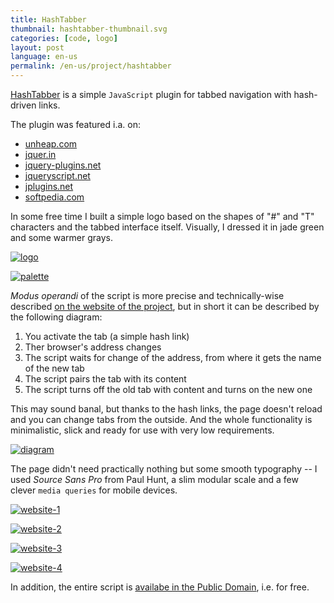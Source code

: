 ```yaml
---
title: HashTabber
thumbnail: hashtabber-thumbnail.svg
categories: [code, logo]
layout: post
language: en-us
permalink: /en-us/project/hashtabber
---
```


[HashTabber](http://hashtabber.smutnyleszek.com) is a simple `JavaScript` plugin for tabbed navigation with hash-driven links.

The plugin was featured i.a. on:

- [unheap.com](http://www.unheap.com/navigation/horizontal-tabbed/hashtabber/)
- [jquer.in](http://jquer.in/javascript-frameworks-for-developing-rich-applications/hashtabber/)
- [jquery-plugins.net](http://jquery-plugins.net/hashtabber-simple-hashchange-driven-tabbed-navigation)
- [jqueryscript.net](http://www.jqueryscript.net/blog/10-New-jQuery-Plugins-You-Have-To-See.html)
- [jplugins.net](http://www.jplugins.net/hashtabber/)
- [softpedia.com](http://webscripts.softpedia.com/script/Menus-Navigation/HashTabber-83059.html)

In some free time I built a simple logo based on the shapes of "#" and "T" characters and the tabbed interface itself. Visually, I dressed it in jade green and some warmer grays.

[![logo][hashtabber-01]][hashtabber-01]

[![palette][hashtabber-02]][hashtabber-02]

*Modus operandi* of the script is more precise and technically-wise described [on the website of the project](http://hashtabber.smutnyleszek.com), but in short it can be described by the following diagram:

1. You activate the tab (a simple hash link)
2. Ther browser's address changes
3. The script waits for change of the address, from where it gets the name of the new tab
4. The script pairs the tab with its content
5. The script turns off the old tab with content and turns on the new one

This may sound banal, but thanks to the hash links, the page doesn't reload and you can change tabs from the outside. And the whole functionality is minimalistic, slick and ready for use with very low requirements.

[![diagram][hashtabber-03]][hashtabber-03]

The page didn't need practically nothing but some smooth typography -- I used *Source Sans Pro* from Paul Hunt, a slim modular scale and a few clever `media queries` for mobile devices.

[![website-1][hashtabber-04]][hashtabber-04]

[![website-2][hashtabber-05]][hashtabber-05]

[![website-3][hashtabber-06]][hashtabber-06]

[![website-4][hashtabber-07]][hashtabber-07]

In addition, the entire script is [availabe in the Public Domain](https://creativecommons.org/publicdomain/zero/1.0/), i.e. for free.

[hashtabber-01]: {{site.baseurl}}/assets/img/project/hashtabber/hashtabber-01-logo.png
[hashtabber-02]: {{site.baseurl}}/assets/img/project/hashtabber/hashtabber-02-palette.png
[hashtabber-03]: {{site.baseurl}}/assets/img/project/hashtabber/hashtabber-03-diagram.png
[hashtabber-04]: {{site.baseurl}}/assets/img/project/hashtabber/hashtabber-04-website-1.png
[hashtabber-05]: {{site.baseurl}}/assets/img/project/hashtabber/hashtabber-05-website-2.png
[hashtabber-06]: {{site.baseurl}}/assets/img/project/hashtabber/hashtabber-06-website-3.png
[hashtabber-07]: {{site.baseurl}}/assets/img/project/hashtabber/hashtabber-07-website-4.png

